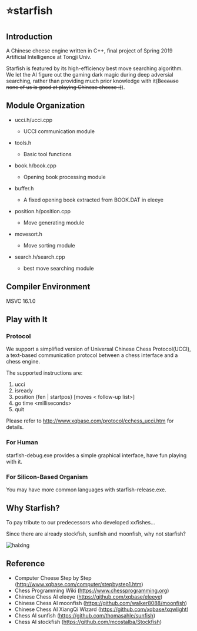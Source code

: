 # :star:starfish

## Introduction

A Chinese cheese engine written in C++, final project of Spring 2019 Artificial Intelligence at Tongji Univ.

Starfish is featured by its high-efficiency best move searching algorithm. We let the AI figure out the gaming dark magic during deep adversial searching, rather than providing much prior knowledge with it(~~Because none of us is good at playing Chinese cheese :)~~).

## Module Organization

* ucci.h/ucci.cpp
  * UCCI communication module

* tools.h
  * Basic tool functions

* book.h/book.cpp
  * Opening book processing module

* buffer.h
  * A fixed opening book extracted from BOOK.DAT in eleeye

* position.h/position.cpp
  * Move generating module

* movesort.h
  * Move sorting module

* search.h/search.cpp
  *  best move searching module

## Compiler Environment

MSVC 16.1.0

## Play with It

### Protocol

We support a simplified version of Universal Chinese Chess Protocol(UCCI), a text-based communication protocol between a chess interface and a chess engine.

The supported instructions are:

1. ucci
2. isready
3. position {fen <FEN string> | startpos} [moves < follow-up list>]
4. go time \<milliseconds>
5. quit

Please refer to <http://www.xqbase.com/protocol/cchess_ucci.htm> for details.

### For Human

starfish-debug.exe provides a simple graphical interface, have fun playing with it.

### For Silicon-Based Organism

You may have more common languages with starfish-release.exe.

## Why Starfish?
To pay tribute to our predecessors who developed xxfishes...

Since there are already stockfish, sunfish and moonfish, why not starfish?

![haixing](http://ww3.sinaimg.cn/large/9150e4e5ly1fn3sav37xbj203602qt8o.jpg)

## Reference

* Computer Cheese Step by Step (<http://www.xqbase.com/computer/stepbystep1.htm>)
* Chess Programming Wiki (<https://www.chessprogramming.org>)
* Chinese Chess AI eleeye (<https://github.com/xqbase/eleeye>)
* Chinese Chess AI moonfish (<https://github.com/walker8088/moonfish>)
* Chinese Chess AI XiangQi Wizard (<https://github.com/xqbase/xqwlight>)
* Chess AI sunfish (<https://github.com/thomasahle/sunfish>)
* Chess AI stockfish (<https://github.com/mcostalba/Stockfish>)
